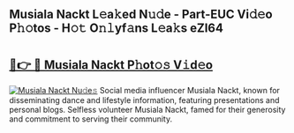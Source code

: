 ## Musiala Nackt L𝚎a𝚔ed N𝚞𝚍e - Part-EUC Vi𝚍𝚎o P𝚑𝚘tos - H𝚘𝚝 O𝚗𝚕yf𝚊ns L𝚎a𝚔s eZI64

# <h2><a href="http://kf8741.oniu.top/?m=Musiala+Nackt">🔗👉 🔴 Musiala Nackt P𝚑ot𝚘𝚜 V𝚒d𝚎o</a></h2>

[![Musiala Nackt Nu𝚍e𝚜](https://i.imgur.com/0qMVB7G.gif)](http://kf8741.oniu.top/?m=Musiala+Nackt)
Social media influencer Musiala Nackt, known for disseminating dance and lifestyle information, featuring presentations and personal blogs. Selfless volunteer Musiala Nackt, famed for their generosity and commitment to serving their community.  
